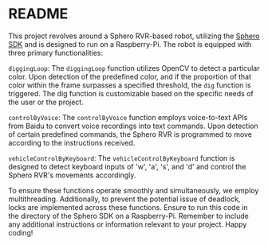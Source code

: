 # README

This project revolves around a Sphero RVR-based robot, utilizing the [Sphero SDK](https://github.com/sphero-inc/sphero-sdk-raspberrypi-python) and is designed to run on a Raspberry-Pi. 
The robot is equipped with three primary functionalities:

`diggingLoop`:
The `diggingLoop` function utilizes OpenCV to detect a particular color. 
Upon detection of the predefined color, and if the proportion of that color within the frame surpasses a specified threshold, 
the `dig` function is triggered. The dig function is customizable based on the specific needs of the user or the project.

`controlByVoice`:
The `controlByVoice` function employs voice-to-text APIs from Baidu to convert voice recordings into text commands. 
Upon detection of certain predefined commands, the Sphero RVR is programmed to move according to the instructions received.

`vehicleControlByKeyboard`:
The `vehicleControlByKeyboard` function is designed to detect keyboard inputs of 'w', 'a', 's', and 'd' and control the Sphero RVR's movements accordingly.

To ensure these functions operate smoothly and simultaneously, we employ multithreading. Additionally, to prevent the potential issue of deadlock, locks are implemented across these functions.
Ensure to run this code in the directory of the Sphero SDK on a Raspberry-Pi. Remember to include any additional instructions or information relevant to your project. Happy coding!
